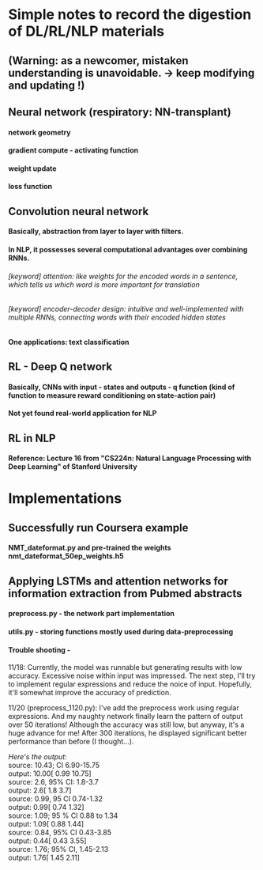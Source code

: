# Simple notes to record the digestion of DL/RL/NLP materials
## (Warning: as a newcomer, mistaken understanding is unavoidable. -> keep modifying and updating !)

## Neural network (respiratory: NN-transplant)
#### network geometry
#### gradient compute - activating function
#### weight update
#### loss function

## Convolution neural network
#### Basically, abstraction from layer to layer with filters.
#### In NLP, it possesses several computational advantages over combining RNNs.
###### [keyword] attention: like weights for the encoded words in a sentence, which tells us which word is more important for translation
###### [keyword] encoder-decoder design: intuitive and well-implemented with multiple RNNs, connecting words with their encoded hidden states
#### One applications: text classification

## RL - Deep Q network
#### Basically, CNNs with input - states and outputs - q function (kind of function to measure reward conditioning on state-action pair)
#### Not yet found real-world application for NLP

## RL in NLP
#### Reference: Lecture 16 from "CS224n: Natural Language Processing with Deep Learning" of Stanford University


# Implementations
## Successfully run Coursera example
#### NMT_dateformat.py and pre-trained the weights nmt_dateformat_50ep_weights.h5

## Applying LSTMs and attention networks for information extraction from Pubmed abstracts
#### preprocess.py - the network part implementation
#### utils.py - storing functions mostly used during data-preprocessing
#### Trouble shooting - 
11/18: Currently, the model was runnable but generating results with low accuracy. Excessive noise within input was impressed. The  next step, I'll try to implement regular expressions and reduce the noice of input. Hopefully, it'll somewhat improve the accuracy of prediction.

11/20 (preprocess_1120.py): I've add the preprocess work using regular expressions. And my naughty network finally learn the pattern of output over 50 iterations! Although the accuracy was still low, but anyway, it's a huge advance for me!
<NOte> After 300 iterations, he displayed significant better performance than before (I thought...).

_Here's the output:_    
source: 10.43; CI 6.90-15.75    
output:  10.00[  0.99 10.75]<pad>    
source: 2.6, 95% CI: 1.8-3.7    
output:    2.6[   1.8   3.7]<pad>    
source: 0.99, 95 CI 0.74-1.32    
output:   0.99[  0.74  1.32]<pad>    
source: 1.09; 95 % CI 0.88 to 1.34    
output:   1.09[  0.88  1.44]<pad>    
source: 0.84, 95% CI 0.43-3.85    
output:   0.44[  0.43  3.55]<pad>    
source: 1.76; 95% CI, 1.45-2.13    
output:   1.76[  1.45  2.11]<pad>    


